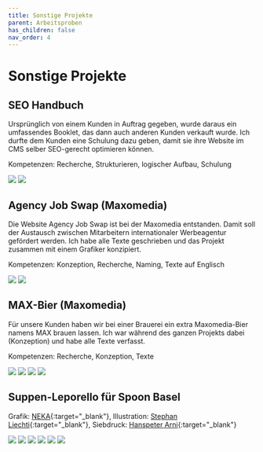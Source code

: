 ```yaml
---
title: Sonstige Projekte
parent: Arbeitsproben
has_children: false
nav_order: 4
---
```


# Sonstige Projekte

## SEO Handbuch

Ursprünglich von einem Kunden in Auftrag gegeben, wurde daraus ein umfassendes Booklet, das dann auch anderen Kunden verkauft wurde. Ich durfte dem Kunden eine Schulung dazu geben, damit sie ihre Website im CMS selber SEO-gerecht optimieren können. 

Kompetenzen: Recherche, Strukturieren, logischer Aufbau, Schulung

![](images/works4/seo-1.png)
![](images/works4/seo-2.png)

## Agency Job Swap (Maxomedia)

Die Website Agency Job Swap ist bei der Maxomedia entstanden. Damit soll der Austausch zwischen Mitarbeitern internationaler Werbeagentur gefördert werden. Ich habe alle Texte geschrieben und das Projekt zusammen mit einem Grafiker konzipiert. 

Kompetenzen: Konzeption, Recherche, Naming, Texte auf Englisch

![](images/works4/agencyjobswap-1.png)
![](images/works4/agencyjobswap-2.png)

## MAX-Bier (Maxomedia)

Für unsere Kunden haben wir bei einer Brauerei ein extra Maxomedia-Bier namens MAX brauen lassen. Ich war während des ganzen Projekts dabei (Konzeption) und habe alle Texte verfasst.

Kompetenzen: Recherche, Konzeption, Texte

![](images/works4/maxbier-1.jpg)
![](images/works4/maxbier-2.jpg)
![](images/works4/maxbier-3.jpg)
![](images/works4/maxbier-4.jpg)

## Suppen-Leporello für Spoon Basel

Grafik: [NEKA](https://neka.ch/){:target="_blank"},
 Illustration: [Stephan Liechti](http://s-liechti.ch/){:target="_blank"},
 Siebdruck: [Hanspeter Arni](http://arnisiebdruck.ch/){:target="_blank"}

![](images/works4/spoon-1.jpg)
![](images/works4/spoon-2.jpg)
![](images/works4/spoon-3.jpg)
![](images/works4/spoon-4.jpg)
![](images/works4/spoon-5.jpg)
![](images/works4/spoon-6.jpg)